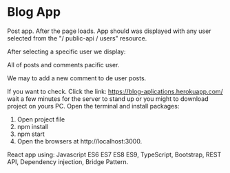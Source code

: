 # Blog App

Post app. After the page loads. App should was displayed with any user selected from the "/ public-api / users" resource.

After selecting a specific user we display:

All of posts and comments pacific user.

We may to add a new comment to de user posts.

If you want to check. Click the link: https://blog-aplications.herokuapp.com/ wait a few minutes for the server to stand up or you might to download project on yours PC. Open the terminal and install packages:

1. Open project file
2. npm install
3. npm start
4. Open the browsers at http://localhost:3000.

React app using: Javascript ES6 ES7 ES8 ES9, TypeScript, Bootstrap, REST API, Dependency injection, Bridge Pattern.
